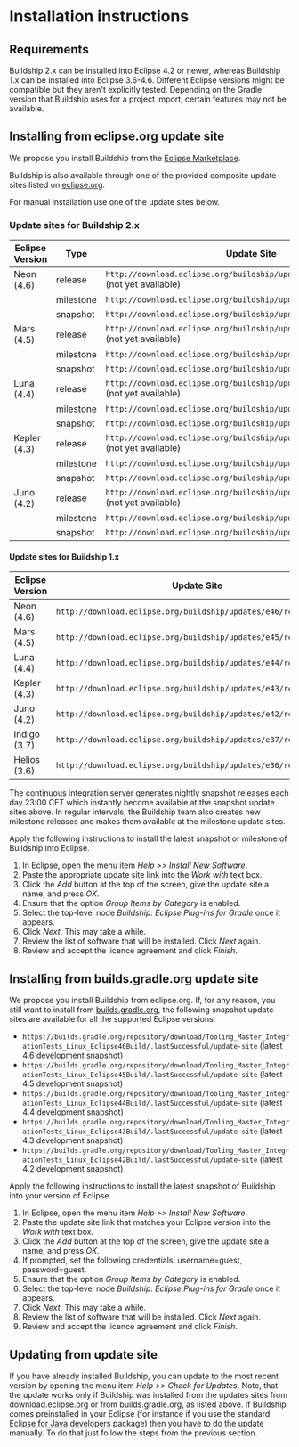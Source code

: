 # Installation instructions

## Requirements

Buildship 2.x can be installed into Eclipse 4.2 or newer, whereas Buildship 1.x can be installed into Eclipse 3.6-4.6. 
Different Eclipse versions might be compatible but they aren't explicitly tested. 
Depending on the Gradle version that Buildship uses for a project import, certain features may not be available.

## Installing from eclipse.org update site

We propose you install Buildship from the [Eclipse Marketplace](http://marketplace.eclipse.org/content/buildship-gradle-integration).

Buildship is also available through one of the provided composite update sites listed on [eclipse.org](https://projects.eclipse.org/projects/tools.buildship/downloads).

For manual installation use one of the update sites below.

### Update sites for Buildship 2.x

Eclipse Version | Type      | Update Site
--------------  | ----------| ------------
Neon (4.6)      | release   | `http://download.eclipse.org/buildship/updates/e46/releases/2.x` (not yet available)
                | milestone | `http://download.eclipse.org/buildship/updates/e46/milestones/2.x`
                | snapshot  | `http://download.eclipse.org/buildship/updates/e46/snapshots/2.x`
Mars (4.5)      | release   | `http://download.eclipse.org/buildship/updates/e45/releases/2.x` (not yet available)
                | milestone | `http://download.eclipse.org/buildship/updates/e45/milestones/2.x`
                | snapshot  | `http://download.eclipse.org/buildship/updates/e45/snapshots/2.x`
Luna (4.4)      | release   | `http://download.eclipse.org/buildship/updates/e44/releases/2.x` (not yet available)
                | milestone | `http://download.eclipse.org/buildship/updates/e44/milestones/2.x` 
                | snapshot  | `http://download.eclipse.org/buildship/updates/e44/snapshots/2.x`
Kepler (4.3)    | release   | `http://download.eclipse.org/buildship/updates/e43/releases/2.x` (not yet available)
                | milestone | `http://download.eclipse.org/buildship/updates/e43/milestones/2.x`
                | snapshot  | `http://download.eclipse.org/buildship/updates/e43/snapshots/2.x`
Juno (4.2)      | release   | `http://download.eclipse.org/buildship/updates/e42/releases/2.x` (not yet available)
                | milestone | `http://download.eclipse.org/buildship/updates/e42/milestones/2.x`
                | snapshot  | `http://download.eclipse.org/buildship/updates/e42/snapshots/2.x`
                
#### Update sites for Buildship 1.x

Eclipse Version | Update Site
--------------  |------------
Neon (4.6)      | `http://download.eclipse.org/buildship/updates/e46/releases/1.0`
Mars (4.5)      | `http://download.eclipse.org/buildship/updates/e45/releases/1.0`
Luna (4.4)      | `http://download.eclipse.org/buildship/updates/e44/releases/1.0`
Kepler (4.3)    | `http://download.eclipse.org/buildship/updates/e43/releases/1.0`
Juno (4.2)      | `http://download.eclipse.org/buildship/updates/e42/releases/1.0`
Indigo (3.7)    | `http://download.eclipse.org/buildship/updates/e37/releases/1.0`
Helios (3.6)    | `http://download.eclipse.org/buildship/updates/e36/releases/1.0`


The continuous integration server generates nightly snapshot releases each day 23:00 CET which instantly become
available at the snapshot update sites above. In regular intervals, the Buildship team also creates new
milestone releases and makes them available at the milestone update sites.

Apply the following instructions to install the latest snapshot or milestone of Buildship into Eclipse.

 1. In Eclipse, open the menu item _Help >> Install New Software_.
 1. Paste the appropriate update site link into the _Work with_ text box.
 1. Click the _Add_ button at the top of the screen, give the update site a name, and press _OK_.
 1. Ensure that the option _Group Items by Category_ is enabled.
 1. Select the top-level node _Buildship: Eclipse Plug-ins for Gradle_ once it appears.
 1. Click _Next_. This may take a while.
 1. Review the list of software that will be installed. Click _Next_ again.
 1. Review and accept the licence agreement and click _Finish_.


## Installing from builds.gradle.org update site

We propose you install Buildship from eclipse.org. If, for any reason, you still want to install
from [builds.gradle.org](https://builds.gradle.org/project.html?projectId=Tooling_Buildship&tab=projectOverview), the following snapshot update sites
are available for all the supported Eclipse versions:

  * `https://builds.gradle.org/repository/download/Tooling_Master_IntegrationTests_Linux_Eclipse46Build/.lastSuccessful/update-site` (latest 4.6 development snapshot)
  * `https://builds.gradle.org/repository/download/Tooling_Master_IntegrationTests_Linux_Eclipse45Build/.lastSuccessful/update-site` (latest 4.5 development snapshot)
  * `https://builds.gradle.org/repository/download/Tooling_Master_IntegrationTests_Linux_Eclipse44Build/.lastSuccessful/update-site` (latest 4.4 development snapshot)
  * `https://builds.gradle.org/repository/download/Tooling_Master_IntegrationTests_Linux_Eclipse43Build/.lastSuccessful/update-site` (latest 4.3 development snapshot)
  * `https://builds.gradle.org/repository/download/Tooling_Master_IntegrationTests_Linux_Eclipse42Build/.lastSuccessful/update-site` (latest 4.2 development snapshot)

Apply the following instructions to install the latest snapshot of Buildship into your version of Eclipse.

 1. In Eclipse, open the menu item _Help >> Install New Software_.
 1. Paste the update site link that matches your Eclipse version into the _Work with_ text box.
 1. Click the _Add_ button at the top of the screen, give the update site a name, and press _OK_.
 1. If prompted, set the following credentials: username=guest, password=guest.
 1. Ensure that the option _Group Items by Category_ is enabled.
 1. Select the top-level node _Buildship: Eclipse Plug-ins for Gradle_ once it appears.
 1. Click _Next_. This may take a while.
 1. Review the list of software that will be installed. Click _Next_ again.
 1. Review and accept the licence agreement and click _Finish_.


## Updating from update site

If you have already installed Buildship, you can update to the most recent version by opening the menu item _Help >> Check for Updates_. Note, that the update works only if Buildship was installed from the updates sites from download.eclipse.org or from builds.gradle.org, as listed above. If Buildship comes preinstalled in your Eclipse (for instance if you use the standard [Eclipse for Java developers](https://www.eclipse.org/downloads/packages/eclipse-ide-java-developers/neon) package) then you have to do the update manually. To do that just follow the steps from the previous section.
